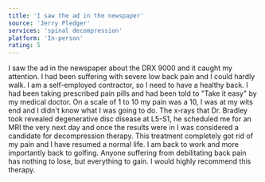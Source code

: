 ```yaml
---
title: 'I saw the ad in the newspaper'
source: 'Jerry Pledger'
services: 'spinal decompression'
platform: 'In-person'
rating: 5
---
```


I saw the ad in the newspaper about the DRX 9000 and it caught my attention. I had been suffering with severe low back pain and I could hardly walk. I am a self-employed contractor, so I need to have a healthy back. I had been taking prescribed pain pills and had been told to "Take it easy" by my medical doctor. On a scale of 1 to 10 my pain was a 10, I was at my wits end and I didn't know what I was going to do. The x-rays that Dr. Bradley took revealed degenerative disc disease at L5-S1, he scheduled me for an MRI the very next day and once the results were in I was considered a candidate for decompression therapy. This treatment completely got rid of my pain and I have resumed a normal life. I am back to work and more importantly back to golfing. Anyone suffering from debilitating back pain has nothing to lose, but everything to gain. I would highly recommend this therapy.
